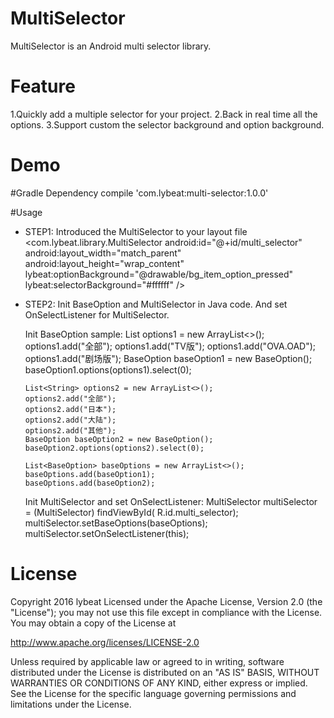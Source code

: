 # MultiSelector
MultiSelector is an Android multi selector library.

# Feature
1.Quickly add a multiple selector for your project.
2.Back in real time all the options.
3.Support custom the selector background and option background.

# Demo

#Gradle Dependency
    compile 'com.lybeat:multi-selector:1.0.0'

#Usage
* STEP1:
  Introduced the MultiSelector to your layout file
    <com.lybeat.library.MultiSelector
            android:id="@+id/multi_selector"
            android:layout_width="match_parent"
            android:layout_height="wrap_content"
            lybeat:optionBackground="@drawable/bg_item_option_pressed"
            lybeat:selectorBackground="#ffffff" />
* STEP2:
  Init BaseOption and MultiSelector in Java code. And set OnSelectListener for MultiSelector.

  Init BaseOption sample:
      List<String> options1 = new ArrayList<>();
      options1.add("全部");
      options1.add("TV版");
      options1.add("OVA.OAD");
      options1.add("剧场版");
      BaseOption baseOption1 = new BaseOption();
      baseOption1.options(options1).select(0);

      List<String> options2 = new ArrayList<>();
      options2.add("全部");
      options2.add("日本");
      options2.add("大陆");
      options2.add("其他");
      BaseOption baseOption2 = new BaseOption();
      baseOption2.options(options2).select(0);

      List<BaseOption> baseOptions = new ArrayList<>();
      baseOptions.add(baseOption1);
      baseOptions.add(baseOption2);

  Init MultiSelector and set OnSelectListener:
      MultiSelector multiSelector = (MultiSelector) findViewById(
      R.id.multi_selector);
      multiSelector.setBaseOptions(baseOptions);
      multiSelector.setOnSelectListener(this);

# License
Copyright 2016 lybeat
Licensed under the Apache License, Version 2.0 (the "License"); you may not use this file except in compliance with the License. You may obtain a copy of the License at

http://www.apache.org/licenses/LICENSE-2.0

Unless required by applicable law or agreed to in writing, software distributed under the License is distributed on an "AS IS" BASIS, WITHOUT WARRANTIES OR CONDITIONS OF ANY KIND, either express or implied. See the License for the specific language governing permissions and limitations under the License.